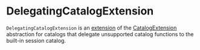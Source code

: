 # DelegatingCatalogExtension

`DelegatingCatalogExtension` is an [extension](#contract) of the [CatalogExtension](CatalogExtension.md) abstraction for catalogs that delegate unsupported catalog functions to the built-in session catalog.
